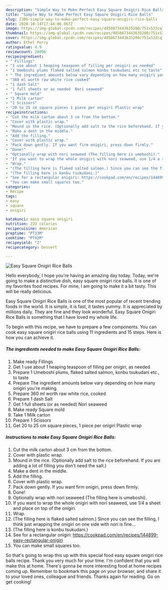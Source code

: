 ```yaml
---
description: "Simple Way to Make Perfect Easy Square Onigiri Rice Balls"
title: "Simple Way to Make Perfect Easy Square Onigiri Rice Balls"
slug: 2306-simple-way-to-make-perfect-easy-square-onigiri-rice-balls
date: 2020-10-14T17:44:06.067Z
image: https://img-global.cpcdn.com/recipes/4858673443635200/751x532cq70/easy-square-onigiri-rice-balls-recipe-main-photo.jpg
thumbnail: https://img-global.cpcdn.com/recipes/4858673443635200/751x532cq70/easy-square-onigiri-rice-balls-recipe-main-photo.jpg
cover: https://img-global.cpcdn.com/recipes/4858673443635200/751x532cq70/easy-square-onigiri-rice-balls-recipe-main-photo.jpg
author: Ethel Perry
ratingvalue: 4.9
reviewcount: 28096
recipeingredient:
- " Fillings"
- "1 use about 1 heaping teaspoon of filling per onigiri as needed"
- "1 Umeboshi plums flaked salted salmon konbu tsukudani etc to taste"
- " The ingredient amounts below vary depending on how many onigiri youre making"
- "360 ml worth raw white rice cooked"
- "1 dash Salt"
- "1 full sheets or as needed  Nori seaweed"
- " Square mold"
- "1 Milk carton"
- "1 Scissors"
- "20 to 25 cm square pieces 1 piece per onigiri Plastic wrap"
recipeinstructions:
- "Cut the milk carton about 3 cm from the bottom."
- "Cover with plastic wrap."
- "Mound in the rice. (Optionally add salt to the rice beforehand. If you are adding a lot of filling you don&#39;t need the salt.)"
- "Make a dent in the middle."
- "Add the filling."
- "Cover with plastic wrap."
- "Pack down gently. If you want firm onigiri, press down firmly."
- "Done!"
- "Optionally wrap with nori seaweed (The filling here is umeboshi)."
- "If you want to wrap the whole onigiri with nori seaweed, use 1/4 a sheet and place on top of the onigiri."
- "Wrap."
- "(The filling here is flaked salted salmon.) Since you can see the filling, I think just wrapping the onigiri on one side with nori is fine..."
- "(The filling here is konbu tsukudani.)"
- "See for a rectangular onigiri: https://cookpad.com/en/recipes/144899-easy-rectangular-onigiri"
- "You can make small squares too."
categories:
- Recipe
tags:
- easy
- square
- onigiri

katakunci: easy square onigiri 
nutrition: 223 calories
recipecuisine: American
preptime: "PT33M"
cooktime: "PT42M"
recipeyield: "2"
recipecategory: Dessert

---
```



![Easy Square Onigiri Rice Balls](https://img-global.cpcdn.com/recipes/4858673443635200/751x532cq70/easy-square-onigiri-rice-balls-recipe-main-photo.jpg)

Hello everybody, I hope you're having an amazing day today. Today, we're going to make a distinctive dish, easy square onigiri rice balls. It is one of my favorites food recipes. For mine, I am going to make it a bit tasty. This will be really delicious.

Easy Square Onigiri Rice Balls is one of the most popular of recent trending foods in the world. It is simple, it is fast, it tastes yummy. It is appreciated by millions daily. They are fine and they look wonderful. Easy Square Onigiri Rice Balls is something that I have loved my whole life.




To begin with this recipe, we have to prepare a few components. You can cook easy square onigiri rice balls using 11 ingredients and 15 steps. Here is how you can achieve it.

<!--inarticleads1-->

##### The ingredients needed to make Easy Square Onigiri Rice Balls:

1. Make ready  Fillings
1. Get 1 use about 1 heaping teaspoon of filling per onigiri, as needed
1. Prepare 1 Umeboshi plums, flaked salted salmon, konbu tsukudani etc., to taste
1. Prepare  The ingredient amounts below vary depending on how many onigiri you&#39;re making.
1. Prepare 360 ml worth raw white rice, cooked
1. Prepare 1 dash Salt
1. Get 1 full sheets (or as needed)  Nori seaweed
1. Make ready  Square mold
1. Take 1 Milk carton
1. Prepare 1 Scissors
1. Get 20 to 25 cm square pieces, 1 piece per onigiri Plastic wrap




<!--inarticleads2-->

##### Instructions to make Easy Square Onigiri Rice Balls:

1. Cut the milk carton about 3 cm from the bottom.
1. Cover with plastic wrap.
1. Mound in the rice. (Optionally add salt to the rice beforehand. If you are adding a lot of filling you don&#39;t need the salt.)
1. Make a dent in the middle.
1. Add the filling.
1. Cover with plastic wrap.
1. Pack down gently. If you want firm onigiri, press down firmly.
1. Done!
1. Optionally wrap with nori seaweed (The filling here is umeboshi).
1. If you want to wrap the whole onigiri with nori seaweed, use 1/4 a sheet and place on top of the onigiri.
1. Wrap.
1. (The filling here is flaked salted salmon.) Since you can see the filling, I think just wrapping the onigiri on one side with nori is fine...
1. (The filling here is konbu tsukudani.)
1. See for a rectangular onigiri: https://cookpad.com/en/recipes/144899-easy-rectangular-onigiri
1. You can make small squares too.




So that's going to wrap this up with this special food easy square onigiri rice balls recipe. Thank you very much for your time. I'm confident that you will make this at home. There's gonna be more interesting food at home recipes coming up. Remember to bookmark this page on your browser, and share it to your loved ones, colleague and friends. Thanks again for reading. Go on get cooking!
